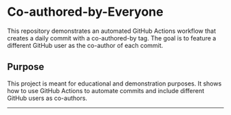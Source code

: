 # Co-authored-by-Everyone

This repository demonstrates an automated GitHub Actions workflow that creates a daily commit with a co-authored-by tag. The goal is to feature a different GitHub user as the co-author of each commit.

## Purpose
This project is meant for educational and demonstration purposes. It shows how to use GitHub Actions to automate commits and include different GitHub users as co-authors.

---
